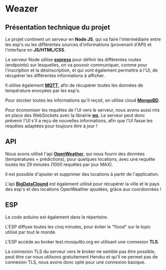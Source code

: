 # Weazer
## Présentation technique du projet
Le projet continent un serveur en **Node JS**, qui va faire l'intermédiaire entre les esp's ou les différentes sources d'informations (provenant d'API) et l'interface en **JS/HTML/CSS**.

Le serveur Node utilise [**express**](https://expressjs.com/) pour définir les différentes routes (endpoints) sur lesquelles, on va pouvoir communiquer, comme pour l'inscription et la désinscription, et qui vont également permettre à l'UI, de récupérer les différentes informations à afficher.

Il utilise également [**MQTT**](https://mqtt.org/), afin de récupérer toutes les données de température envoyées par les esp's.

Pour stocker toutes les informations qu'il reçoit, on utilise cloud [**MongoBD**](https://cloud.mongodb.com/).

Pour économiser les requêtes de l'UI vers le serveur, nous avons aussi mis en place des WebSockets avec la librairie [**ws**](https://github.com/websockets/ws).
Le serveur peut donc prévenir l'UI s'il a reçu de nouvelles informations, afin que l'UI fasse les requêtes adaptées pour toujours être à jour !

## API

Nous avons utilisé l'api [**OpenWeather**](https://openweathermap.org/api), qui nous fourni des données (températures + prédictions), pour quelques locations, avec une requête toutes les 29 minutes (1000 requêtes par jour MAX).

Il est possible d'ajouter et supprimer des locations à partir de l'application.

L'api [**BigDataClound**](https://www.bigdatacloud.com/) est également utilisé pour récupérer la ville et le pays des esp's et des locations OpenWeather ajoutées, grâce aux coordonnées !

## ESP

Le code arduino est également dans le répertoire.

L'ESP diffuse toutes les cinq minutes, pour éviter le "flood" sur le topic utilisé par tout le monde.

L'ESP accède au broker test.mosquitto.org en utilisant une connexion **TLS**.

La connexion TLS du serveur vers le broker ne semble pas être possible, peut être car nous utilisons gratuitement Heroku et qu'il ne permet pas de connexion TLS, nous avons donc opté pour une connexion basique.

